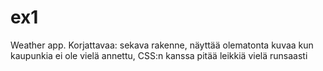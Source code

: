 # ex1
Weather app.
Korjattavaa: sekava rakenne, näyttää olematonta kuvaa kun kaupunkia ei ole vielä annettu, CSS:n kanssa pitää leikkiä vielä runsaasti
